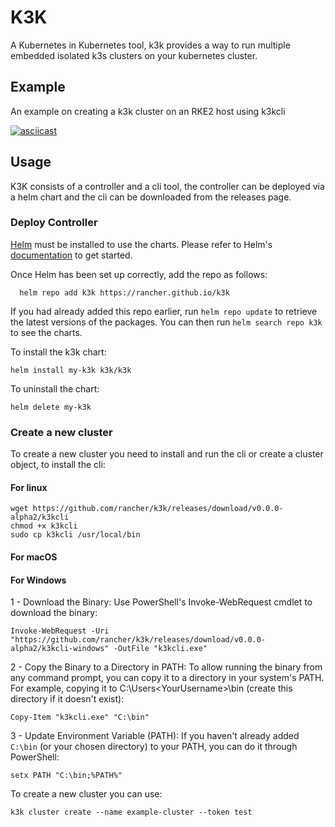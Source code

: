 # K3K

A Kubernetes in Kubernetes tool, k3k provides a way to run multiple embedded isolated k3s clusters on your kubernetes cluster.

## Example

An example on creating a k3k cluster on an RKE2 host using k3kcli

[![asciicast](https://asciinema.org/a/eYlc3dsL2pfP2B50i3Ea8MJJp.svg)](https://asciinema.org/a/eYlc3dsL2pfP2B50i3Ea8MJJp)


## Usage

K3K consists of a controller and a cli tool, the controller can be deployed via a helm chart and the cli can be downloaded from the releases page.

### Deploy Controller

[Helm](https://helm.sh) must be installed to use the charts.  Please refer to
Helm's [documentation](https://helm.sh/docs) to get started.

Once Helm has been set up correctly, add the repo as follows:

```
  helm repo add k3k https://rancher.github.io/k3k
```

If you had already added this repo earlier, run `helm repo update` to retrieve
the latest versions of the packages.  You can then run `helm search repo
k3k` to see the charts.

To install the k3k chart:

    helm install my-k3k k3k/k3k

To uninstall the chart:

    helm delete my-k3k

### Create a new cluster

To create a new cluster you need to install and run the cli or create a cluster object, to install the cli:

#### For linux

```
wget https://github.com/rancher/k3k/releases/download/v0.0.0-alpha2/k3kcli
chmod +x k3kcli
sudo cp k3kcli /usr/local/bin
```

#### For macOS

#### For Windows 

1 - Download the Binary:
Use PowerShell's Invoke-WebRequest cmdlet to download the binary:
```powershel
Invoke-WebRequest -Uri "https://github.com/rancher/k3k/releases/download/v0.0.0-alpha2/k3kcli-windows" -OutFile "k3kcli.exe"
```
2 - Copy the Binary to a Directory in PATH:
To allow running the binary from any command prompt, you can copy it to a directory in your system's PATH. For example, copying it to C:\Users\<YourUsername>\bin (create this directory if it doesn't exist):
```
Copy-Item "k3kcli.exe" "C:\bin"
```
3 - Update Environment Variable (PATH):
If you haven't already added `C:\bin` (or your chosen directory) to your PATH, you can do it through PowerShell:
```
setx PATH "C:\bin;%PATH%"
```

To create a new cluster you can use:
```
k3k cluster create --name example-cluster --token test
```
